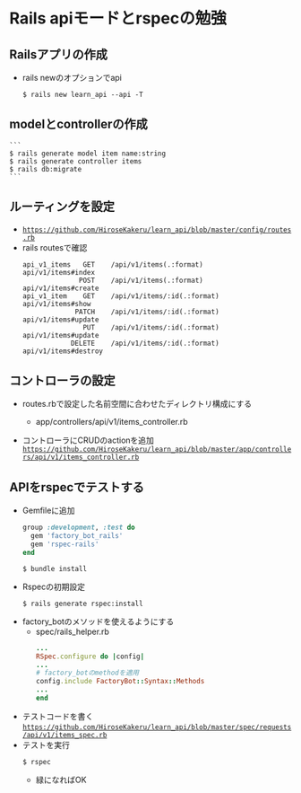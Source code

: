 # Rails apiモードとrspecの勉強

## Railsアプリの作成
- rails newのオプションでapi
    ```
    $ rails new learn_api --api -T
    ```

## modelとcontrollerの作成
    ```
    $ rails generate model item name:string
    $ rails generate controller items
    $ rails db:migrate
    ```

## ルーティングを設定
- <code>https://github.com/HiroseKakeru/learn_api/blob/master/config/routes.rb</code>
- rails routesで確認
    ```
    api_v1_items   GET    /api/v1/items(.:format)      api/v1/items#index
                  POST    /api/v1/items(.:format)      api/v1/items#create
    api_v1_item    GET    /api/v1/items/:id(.:format)  api/v1/items#show
                 PATCH    /api/v1/items/:id(.:format)  api/v1/items#update
                   PUT    /api/v1/items/:id(.:format)  api/v1/items#update
                DELETE    /api/v1/items/:id(.:format)  api/v1/items#destroy
    ```

## コントローラの設定
- routes.rbで設定した名前空間に合わせたディレクトリ構成にする
    - app/controllers/api/v1/items_controller.rb

- コントローラにCRUDのactionを追加
    <code>https://github.com/HiroseKakeru/learn_api/blob/master/app/controllers/api/v1/items_controller.rb</code>

## APIをrspecでテストする
- Gemfileに追加
    ```ruby
    group :development, :test do
      gem 'factory_bot_rails'
      gem 'rspec-rails'
    end
    ```
    ```
    $ bundle install
    ```
- Rspecの初期設定
    ```
    $ rails generate rspec:install
    ```
- factory_botのメソッドを使えるようにする
    - spec/rails_helper.rb
        ```ruby
        ...
        RSpec.configure do |config|
        ...
        # factory_botのmethodを適用
        config.include FactoryBot::Syntax::Methods
        ...
        end
        ```
- テストコードを書く
    <code>https://github.com/HiroseKakeru/learn_api/blob/master/spec/requests/api/v1/items_spec.rb</code>
- テストを実行
    ```
    $ rspec
    ```
    - 緑になればOK
